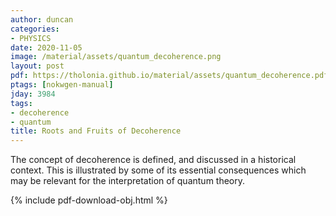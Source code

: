 ```yaml
---
author: duncan
categories:
- PHYSICS
date: 2020-11-05
image: /material/assets/quantum_decoherence.png
layout: post
pdf: https://tholonia.github.io/material/assets/quantum_decoherence.pdf
ptags: [nokwgen-manual]
jday: 3984
tags:
- decoherence
- quantum
title: Roots and Fruits of Decoherence
---
```


The concept of decoherence is defined, and discussed in a historical context. This is illustrated by some of its essential consequences which may be relevant for the interpretation of quantum theory.

<!--more-->

{% include pdf-download-obj.html %}
